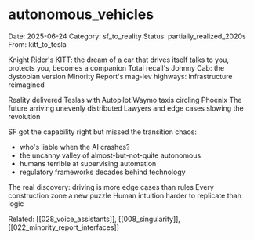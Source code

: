 # autonomous_vehicles
Date: 2025-06-24
Category: sf_to_reality
Status: partially_realized_2020s
From: kitt_to_tesla

Knight Rider's KITT: the dream of a car that drives itself
talks to you, protects you, becomes a companion
Total recall's Johnny Cab: the dystopian version
Minority Report's mag-lev highways: infrastructure reimagined

Reality delivered Teslas with Autopilot
Waymo taxis circling Phoenix
The future arriving unevenly distributed
Lawyers and edge cases slowing the revolution

SF got the capability right but missed the transition chaos:
- who's liable when the AI crashes?
- the uncanny valley of almost-but-not-quite autonomous
- humans terrible at supervising automation
- regulatory frameworks decades behind technology

The real discovery: driving is more edge cases than rules
Every construction zone a new puzzle
Human intuition harder to replicate than logic

Related: [[028_voice_assistants]], [[008_singularity]], [[022_minority_report_interfaces]]
